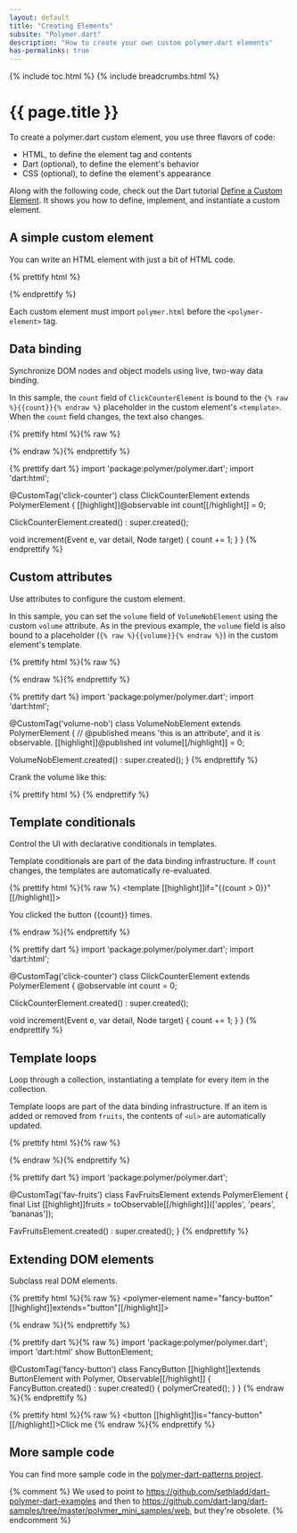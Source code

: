 ```yaml
---
layout: default
title: "Creating Elements"
subsite: "Polymer.dart"
description: "How to create your own custom polymer.dart elements"
has-permalinks: true
---
```


{% include toc.html %}
{% include breadcrumbs.html %}

# {{ page.title }}

To create a polymer.dart custom element,
you use three flavors of code:

* HTML, to define the element tag and contents
* Dart (optional), to define the element's behavior
* CSS (optional), to define the element's appearance

Along with the following code, check out the Dart tutorial
[Define a Custom Element](/docs/tutorials/polymer-intro/).
It shows you how to define, implement, and instantiate
a custom element.

## A simple custom element

You can write an HTML element with just a bit of HTML code.

<!-- hello_world.html -->
{% prettify html %}
<link rel="import" href="../packages/polymer/polymer.html">
<polymer-element name="hello-world" noscript>
  <template>
    <p>Hello from inside a custom element!</p>
  </template>
</polymer-element>
{% endprettify %}

Each custom element must
import `polymer.html` before the `<polymer-element>` tag.


## Data binding

Synchronize DOM nodes and object models using live, two-way data binding.

In this sample, the `count` field of `ClickCounterElement` is
bound to the `{% raw %}{{count}}{% endraw %}` placeholder in the custom
element's `<template>`. When the `count` field changes, the text also
changes.

{% prettify html %}{% raw %}
<polymer-element name="click-counter">
  <template>
    <button on-click="{{increment}}">Click Me</button>
    <p>You clicked the button [[highlight]]{{count}}[[/highlight]] times.</p>
  </template>
  <script type="application/dart" src="click_counter.dart"></script>
</polymer-element>
{% endraw %}{% endprettify %}

{% prettify dart %}
import 'package:polymer/polymer.dart';
import 'dart:html';

@CustomTag('click-counter')
class ClickCounterElement extends PolymerElement {
  [[highlight]]@observable int count[[/highlight]] = 0;

  ClickCounterElement.created() : super.created();

  void increment(Event e, var detail, Node target) {
    count += 1;
  }
}
{% endprettify %}


## Custom attributes

Use attributes to configure the custom element.

In this sample, you can set the `volume` field of `VolumeNobElement`
using the custom `volume` attribute.
As in the previous example, the `volume` field
is also bound to a placeholder (`{% raw %}{{volume}}{% endraw %}`)
in the custom element's template.

{% prettify html %}{% raw %}
<polymer-element name="volume-nob">
  <template>
    <p>You turned the volume to {{volume}}.</p>
  </template>
  <script type="application/dart" src="volume_nob.dart"></script>
</polymer-element>
{% endraw %}{% endprettify %}

{% prettify dart %}
import 'package:polymer/polymer.dart';
import 'dart:html';

@CustomTag('volume-nob')
class VolumeNobElement extends PolymerElement {
  // @published means 'this is an attribute', and it is observable.
  [[highlight]]@published int volume[[/highlight]] = 0;

  VolumeNobElement.created() : super.created();
}
{% endprettify %}

Crank the volume like this:

{% prettify html %}
<volume-nob volume="11"></volume-nob>
{% endprettify %}


## Template conditionals

Control the UI with declarative conditionals in templates.

Template conditionals are part of the data binding infrastructure. If
`count` changes, the templates are automatically re-evaluated.

{% prettify html %}{% raw %}
<polymer-element name="click-counter">
  <template>
    <button on-click="{{increment}}">Click Me</button>
    <template [[highlight]]if="{{count <= 0}}"[[/highlight]]>
      <p>Click the button. It's fun!</p>
    </template>
    <template [[highlight]]if="{{count > 0}}"[[/highlight]]>
      <p>You clicked the button {{count}} times.</p>
    </template>
  </template>
  <script type="application/dart" src="click_counter.dart"></script>
</polymer-element>
{% endraw %}{% endprettify %}

{% prettify dart %}
import 'package:polymer/polymer.dart';
import 'dart:html';

@CustomTag('click-counter')
class ClickCounterElement extends PolymerElement {
  @observable int count = 0;

  ClickCounterElement.created() : super.created();

  void increment(Event e, var detail, Node target) {
    count += 1;
  }
}
{% endprettify %}


## Template loops

Loop through a collection, instantiating a template for every item in the
collection.

Template loops are part of the data binding infrastructure. If an item is
added or removed from `fruits`, the contents of `<ul>` are automatically
updated.

{% prettify html %}{% raw %}
<polymer-element name="fav-fruits">
  <template>
    <ul>
      <template [[highlight]]repeat="{{fruit in fruits}}"[[/highlight]]>
        <li>
          I like {{ fruit }}.
        </li>
      </template>
    </ul>
  </template>
  <script type="application/dart" src="fav_fruits.dart"></script>
</polymer-element>
{% endraw %}{% endprettify %}

{% prettify dart %}
import 'package:polymer/polymer.dart';

@CustomTag('fav-fruits')
class FavFruitsElement extends PolymerElement {
  final List [[highlight]]fruits = toObservable[[/highlight]](['apples', 'pears', 'bananas']);

  FavFruitsElement.created() : super.created();
}
{% endprettify %}

## Extending DOM elements

Subclass real DOM elements.

{% prettify html %}{% raw %}
<polymer-element name="fancy-button" [[highlight]]extends="button"[[/highlight]]>
  <template>
    <style>
    :host {
      background: pink;
    }
    </style>
    <content></content>
  </template>
  <script type="application/dart" src="fancy_button.dart"></script>
</polymer-element>
{% endraw %}{% endprettify %}

{% prettify dart %}{% raw %}
import 'package:polymer/polymer.dart';
import 'dart:html' show ButtonElement;

@CustomTag('fancy-button')
class FancyButton [[highlight]]extends ButtonElement with Polymer, Observable[[/highlight]] {
  FancyButton.created() : super.created() {
    polymerCreated();
  }
}
{% endraw %}{% endprettify %}

{% prettify html %}{% raw %}
<button [[highlight]]is="fancy-button"[[/highlight]]>Click me</button>
{% endraw %}{% endprettify %}


## More sample code

You can find more sample code in the
[polymer-dart-patterns project](https://github.com/dart-lang/polymer-dart-patterns).

{% comment %}
We used to point to https://github.com/sethladd/dart-polymer-dart-examples
and then to https://github.com/dart-lang/dart-samples/tree/master/polymer_mini_samples/web, but they're obsolete.
{% endcomment %}
